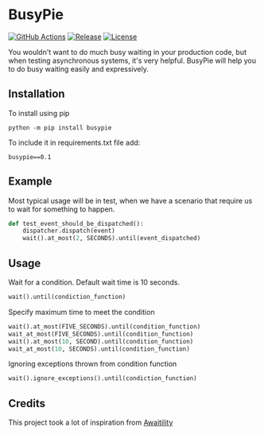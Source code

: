 # BusyPie
[![GitHub Actions](https://github.com/rockem/busypie/workflows/Build/badge.svg)](https://github.com/rockem/busypie/actions)
[![Release](https://img.shields.io/github/release/rockem/busypie.svg)](https://github.com/rockem/busypie/releases/0.0.3)
[![License](http://img.shields.io/:license-apache2.0-blue.svg)](https://github.com/rockem/busypie/blob/master/LICENSE)

You wouldn't want to do much busy waiting in your production code, 
but when testing asynchronous systems, it's very helpful. 
BusyPie will help you to do busy waiting easily and expressively. 

## Installation
To install using pip 
```shell script
python -m pip install busypie
```
To include it in requirements.txt file add: 
```text
busypie==0.1
```

## Example
Most typical usage will be in test, when we have a scenario 
that require us to wait for something to happen.
```python
def test_event_should_be_dispatched():
    dispatcher.dispatch(event)
    wait().at_most(2, SECONDS).until(event_dispatched)
```

## Usage
Wait for a condition. Default wait time is 10 seconds.
```python
wait().until(condiction_function)
```
Specify maximum time to meet the condition 
```python
wait().at_most(FIVE_SECONDS).until(condition_function)
wait_at_most(FIVE_SECONDS).until(condition_function)
wait().at_most(10, SECOND).until(condition_function)
wait_at_most(10, SECONDS).until(condition_function)    
```
Ignoring exceptions thrown from condition function
```python
wait().ignore_exceptions().until(condiction_function)
```

## Credits
This project took a lot of inspiration from [Awaitility](https://github.com/awaitility/awaitility)
